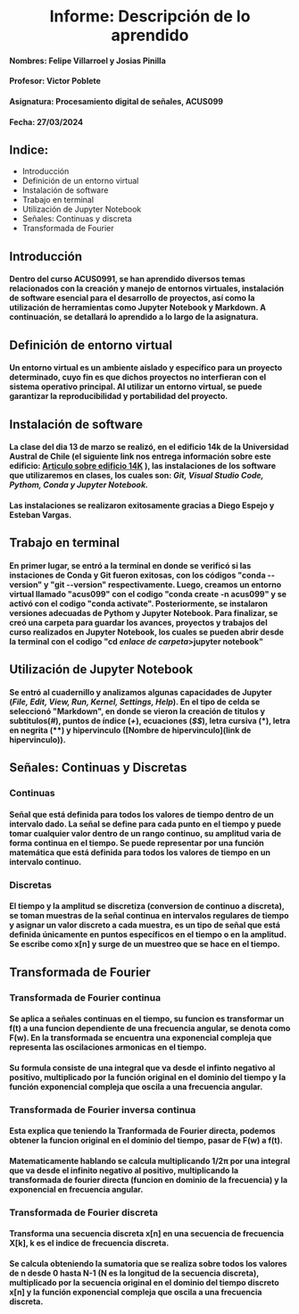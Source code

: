  
# <center>**Informe: Descripción de lo aprendido**
#### Nombres: Felipe Villarroel y Josias Pinilla
#### Profesor: Victor Poblete
#### Asignatura: Procesamiento digital de señales, ACUS099
#### Fecha: 27/03/2024
## Indice:
+ Introducción
+ Definición de un entorno virtual
+ Instalación de software
+ Trabajo en terminal
+ Utilización de Jupyter Notebook
+ Señales: Continuas y discreta
+ Transformada de Fourier
## Introducción
#### Dentro del curso ACUS0991, se han aprendido diversos temas relacionados con la creación y manejo de entornos virtuales, instalación de software esencial para el desarrollo de proyectos, así como la utilización de herramientas como Jupyter Notebook y Markdown. A continuación, se detallará lo aprendido a lo largo de la asignatura.
## Definición de entorno virtual
#### Un entorno virtual es un ambiente aislado y específico para un proyecto determinado, cuyo fin es que dichos proyectos no interfieran con el sistema operativo principal. Al utilizar un entorno virtual, se puede garantizar la reproducibilidad y portabilidad del proyecto.
## Instalación de software
#### La clase del dia 13 de marzo se realizó, en el edificio 14k de la Universidad Austral de Chile (el siguiente link nos entrega información sobre este edificio: [Articulo sobre edificio 14K](https://diario.uach.cl/14k-el-nuevo-centro-de-innovacion-emprendimiento-y-tecnologia-de-la-universidad-austral-de-chile/) ), las instalaciones de los software que utilizaremos en clases, los cuales son: *Git, Visual Studio Code, Pythom, Conda y Jupyter Notebook.*
#### Las instalaciones se realizaron exitosamente gracias a Diego Espejo y Esteban Vargas. 
## Trabajo en terminal
#### En primer lugar, se entró a la terminal en donde se verificó si las instaciones de Conda y Git fueron exitosas, con los códigos "**conda --version**" y "**git --version**" respectivamente. Luego, creamos un entorno virtual llamado "acus099" con el codigo "**conda create -n acus099**" y se activó con el codigo "**conda activate**". Posteriormente, se instalaron versiones adecuadas de Pythom y Jupyter Notebook. Para finalizar, se creó una carpeta para guardar los avances, proyectos y trabajos del curso realizados en Jupyter Notebook, los cuales se pueden abrir desde la terminal con el codigo "**cd *enlace de carpeta*>jupyter notebook**"
## Utilización de Jupyter Notebook
#### Se entró al cuadernillo y analizamos algunas capacidades de Jupyter (*File, Edit, View, Run, Kernel, Settings, Help*). En el tipo de celda se seleccionó "Markdown", en donde se vieron la creación de titulos y subtitulos(*#*), puntos de índice (*+*), ecuaciones (*$$*), letra cursiva (*), letra en negrita (**) y hipervinculo ([Nombre de hipervinculo](link de hipervinculo)).
## Señales: Continuas y Discretas
### Continuas
#### Señal que está definida para todos los valores de tiempo dentro de un intervalo dado. La señal se define para cada punto en el tiempo y puede tomar cualquier valor dentro de un rango continuo, su amplitud varia de forma continua en el tiempo. Se puede representar por una función matemática que está definida para todos los valores de tiempo en un intervalo continuo.
### Discretas
#### El tiempo y la amplitud se discretiza (conversion de continuo a discreta), se toman muestras de la señal continua en intervalos regulares de tiempo y asignar un valor discreto a cada muestra, es un tipo de señal que está definida únicamente en puntos específicos en el tiempo o en la amplitud. Se escribe como x[n] y surge de un muestreo que se hace en el tiempo.
## Transformada de Fourier 
### Transformada de Fourier continua
#### Se aplica a señales continuas en el tiempo, su funcion es transformar un f(t) a una funcion dependiente de una frecuencia angular, se denota como F(w). En la transformada se encuentra una exponencial compleja que representa las oscilaciones armonicas en el tiempo.
#### Su formula consiste de una integral que va desde el infinto negativo al positivo, multiplicado por la función original en el dominio del tiempo y la función exponencial compleja que oscila a una frecuencia angular.
### Transformada de Fourier inversa continua
#### Esta explica que teniendo la Tranformada de Fourier directa, podemos obtener la funcion original en el dominio del tiempo, pasar de F(w) a f(t).
#### Matematicamente hablando se calcula multiplicando 1/2π por una integral que va desde el infinito negativo al positivo, multiplicando la transformada de fourier directa (funcion en dominio de la frecuencia) y la exponencial en frecuencia angular.
### Transformada de Fourier discreta
#### Transforma una secuencia discreta x[n] en una secuencia de frecuencia X[k], k es el indice de frecuencia discreta.
#### Se calcula obteniendo la sumatoria que se realiza sobre todos los valores de n desde 0 hasta N-1 (N es la longitud de la secuencia discreta), multiplicado por la secuencia original en el dominio del tiempo discreto x[n] y la función exponencial compleja que oscila a una frecuencia discreta. 
